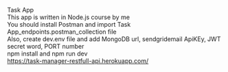 Task App <br />
This app is written in Node.js course by me <br />
You should install Postman and import Task App_endpoints.postman_collection file <br />
Also, create dev.env file and add MongoDB url, sendgridemail ApiKEy, JWT secret word, PORT number<br />
npm install and npm run dev <br />
https://task-manager-restfull-api.herokuapp.com/